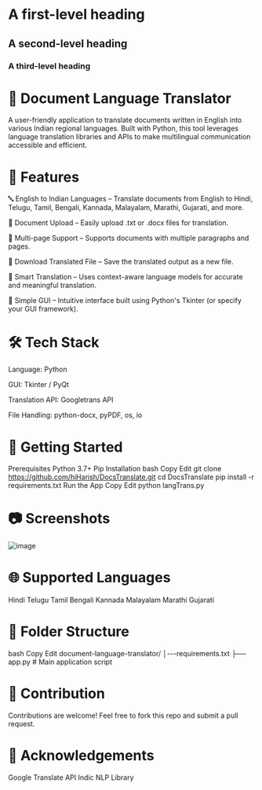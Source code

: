 # A first-level heading
## A second-level heading
### A third-level heading
# 📄 Document Language Translator

A user-friendly application to translate documents written in English into various Indian regional languages. Built with Python, this tool leverages language translation libraries and APIs to make multilingual communication accessible and efficient.

# 🌟 Features
🔤 English to Indian Languages – Translate documents from English to Hindi, Telugu, Tamil, Bengali, Kannada, Malayalam, Marathi, Gujarati, and more.

📁 Document Upload – Easily upload .txt or .docx files for translation.

📄 Multi-page Support – Supports documents with multiple paragraphs and pages.

💾 Download Translated File – Save the translated output as a new file.

🧠 Smart Translation – Uses context-aware language models for accurate and meaningful translation.

🎨 Simple GUI – Intuitive interface built using Python's Tkinter (or specify your GUI framework).

# 🛠️ Tech Stack
Language: Python

GUI: Tkinter / PyQt

Translation API: Googletrans API

File Handling: python-docx, pyPDF, os, io

# 🚀 Getting Started
Prerequisites
Python 3.7+
Pip
Installation
bash
Copy
Edit
git clone https://github.com/hiHarish/DocsTranslate.git
cd DocsTranslate
pip install -r requirements.txt
Run the App
Copy
Edit
python langTrans.py
# 📷 Screenshots
![image](https://github.com/user-attachments/assets/a696cef2-5d5d-42bc-8bbe-7ceae22c0dd0)


# 🌐 Supported Languages
Hindi
Telugu
Tamil
Bengali
Kannada
Malayalam
Marathi
Gujarati

# 📂 Folder Structure
bash
Copy
Edit
document-language-translator/
│---requirements.txt
├── app.py                  # Main application script

# 🙌 Contribution
Contributions are welcome! Feel free to fork this repo and submit a pull request.

# 🤝 Acknowledgements
Google Translate API
Indic NLP Library
